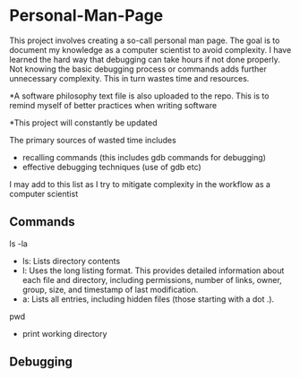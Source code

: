 # Personal-Man-Page
This project involves creating a so-call personal man page. The goal is to document my knowledge as a computer scientist to avoid complexity. I have learned the hard way that debugging can take hours if not done properly. Not knowing the basic debugging process or commands adds further unnecessary complexity. This in turn wastes time and resources.

*A software philosophy text file is also uploaded to the repo. This is to remind myself of better practices when writing software

*This project will constantly be updated

The primary sources of wasted time includes
- recalling commands (this includes gdb commands for debugging)
- effective debugging techniques (use of gdb etc)

I may add to this list as I try to mitigate complexity in the workflow as a computer scientist

## Commands
ls -la
- ls: Lists directory contents
- l: Uses the long listing format. This provides detailed information about each file and directory, including permissions, number of links, owner, group, size, and timestamp of last modification.
- a: Lists all entries, including hidden files (those starting with a dot .).

pwd
- print working directory





## Debugging
